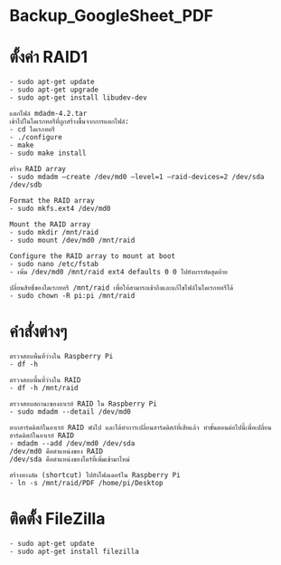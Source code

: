 # Backup_GoogleSheet_PDF

# ตั้งค่า RAID1
    - sudo apt-get update
    - sudo apt-get upgrade
    - sudo apt-get install libudev-dev

    แตกไฟล์ mdadm-4.2.tar
    เข้าไปในไดเรกทอรีที่ถูกสร้างขึ้นจากการแตกไฟล์:
    - cd ไดเรกทอรี
    - ./configure
    - make
    - sudo make install

    สร้าง RAID array
    - sudo mdadm –create /dev/md0 –level=1 –raid-devices=2 /dev/sda /dev/sdb

    Format the RAID array
    - sudo mkfs.ext4 /dev/md0

    Mount the RAID array
    - sudo mkdir /mnt/raid
    - sudo mount /dev/md0 /mnt/raid

    Configure the RAID array to mount at boot
    - sudo nano /etc/fstab      
    - เพิ่ม /dev/md0 /mnt/raid ext4 defaults 0 0 ไปยังบรรทัดสุดท้าย

    ปลี่ยนสิทธิ์ของไดเรกทอรี /mnt/raid เพื่อให้สามารถเข้าถึงและแก้ไขไฟล์ในไดเรกทอรีได้ 
    - sudo chown -R pi:pi /mnt/raid

# คำสั่งต่างๆ
    ตรวจสอบพื้นที่ว่างใน Raspberry Pi
    - df -h

    ตรวจสอบพื้นที่ว่างใน RAID
    - df -h /mnt/raid

    ตรวจสอบสถานะของอาเรย์ RAID ใน Raspberry Pi 
    - sudo mdadm --detail /dev/md0

    หากฮาร์ดดิสก์ในอาเรย์ RAID พังไป และได้ทำการเปลี่ยนฮาร์ดดิสก์ที่เสียแล้ว ทำขั้นตอนต่อไปนี้เพื่อเปลี่ยนฮาร์ดดิสก์ในอาเรย์ RAID
    - mdadm --add /dev/md0 /dev/sda
    /dev/md0 คือตำแหน่งของ RAID 
    /dev/sda คือตำแหน่งของไดร์ที่เพิ่มเข้ามาไหม่

    สร้างทางลัด (shortcut) ไปยังโฟลเดอร์ใน Raspberry Pi
    - ln -s /mnt/raid/PDF /home/pi/Desktop

# ติดตั้ง FileZilla 
    - sudo apt-get update
    - sudo apt-get install filezilla



